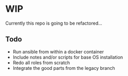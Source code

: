 # WIP

Currently this repo is going to be refactored...

## Todo

* Run ansible from within a docker container
* Include notes and/or scripts for base OS installation
* Redo all roles from scratch
* Integrate the good parts from the legacy branch
